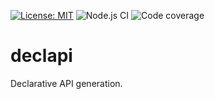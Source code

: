 [![License: MIT](https://img.shields.io/badge/License-MIT-green.svg)](https://opensource.org/licenses/MIT)
![Node.js CI](https://github.com/mmagyar/declapi/workflows/Node.js%20CI/badge.svg?branch=master)
![Code coverage](https://img.shields.io/codecov/c/github/mmagyar/declapi)

# declapi
Declarative API generation.
